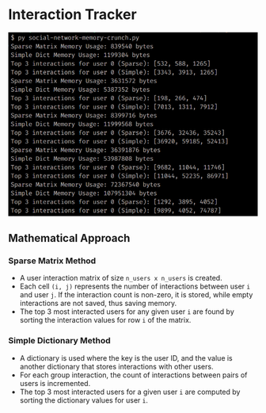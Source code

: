 # Interaction Tracker

![alt text](image.png)

## Mathematical Approach

### Sparse Matrix Method

- A user interaction matrix of size `n_users x n_users` is created.
- Each cell `(i, j)` represents the number of interactions between user `i` and user `j`. If the interaction count is non-zero, it is stored, while empty interactions are not saved, thus saving memory.
- The top 3 most interacted users for any given user `i` are found by sorting the interaction values for row `i` of the matrix.

### Simple Dictionary Method

- A dictionary is used where the key is the user ID, and the value is another dictionary that stores interactions with other users.
- For each group interaction, the count of interactions between pairs of users is incremented.
- The top 3 most interacted users for a given user `i` are computed by sorting the dictionary values for user `i`.
